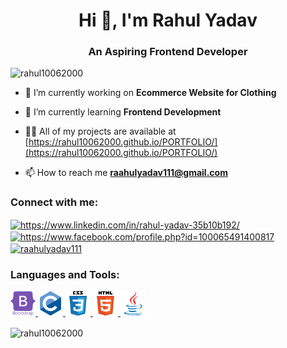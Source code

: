 <h1 align="center">Hi 👋, I'm Rahul Yadav</h1>
<h3 align="center">An Aspiring Frontend Developer</h3>

<p align="left"> <img src="https://komarev.com/ghpvc/?username=rahul10062000&label=Profile%20views&color=0e75b6&style=flat" alt="rahul10062000" /> </p>

- 🔭 I’m currently working on **Ecommerce Website for Clothing**

- 🌱 I’m currently learning **Frontend Development**

- 👨‍💻 All of my projects are available at [https://rahul10062000.github.io/PORTFOLIO/](https://rahul10062000.github.io/PORTFOLIO/)

- 📫 How to reach me **raahulyadav111@gmail.com**

<h3 align="left">Connect with me:</h3>
<p align="left">
<a href="https://linkedin.com/in/https://www.linkedin.com/in/rahul-yadav-35b10b192/" target="blank"><img align="center" src="https://raw.githubusercontent.com/rahuldkjain/github-profile-readme-generator/master/src/images/icons/Social/linked-in-alt.svg" alt="https://www.linkedin.com/in/rahul-yadav-35b10b192/" height="30" width="40" /></a>
<a href="https://fb.com/https://www.facebook.com/profile.php?id=100065491400817" target="blank"><img align="center" src="https://raw.githubusercontent.com/rahuldkjain/github-profile-readme-generator/master/src/images/icons/Social/facebook.svg" alt="https://www.facebook.com/profile.php?id=100065491400817" height="30" width="40" /></a>
<a href="https://auth.geeksforgeeks.org/user/raahulyadav111" target="blank"><img align="center" src="https://raw.githubusercontent.com/rahuldkjain/github-profile-readme-generator/master/src/images/icons/Social/geeks-for-geeks.svg" alt="raahulyadav111" height="30" width="40" /></a>
</p>

<h3 align="left">Languages and Tools:</h3>
<p align="left"> <a href="https://getbootstrap.com" target="_blank" rel="noreferrer"> <img src="https://raw.githubusercontent.com/devicons/devicon/master/icons/bootstrap/bootstrap-plain-wordmark.svg" alt="bootstrap" width="40" height="40"/> </a> <a href="https://www.cprogramming.com/" target="_blank" rel="noreferrer"> <img src="https://raw.githubusercontent.com/devicons/devicon/master/icons/c/c-original.svg" alt="c" width="40" height="40"/> </a> <a href="https://www.w3schools.com/css/" target="_blank" rel="noreferrer"> <img src="https://raw.githubusercontent.com/devicons/devicon/master/icons/css3/css3-original-wordmark.svg" alt="css3" width="40" height="40"/> </a> <a href="https://www.w3.org/html/" target="_blank" rel="noreferrer"> <img src="https://raw.githubusercontent.com/devicons/devicon/master/icons/html5/html5-original-wordmark.svg" alt="html5" width="40" height="40"/> </a> <a href="https://www.java.com" target="_blank" rel="noreferrer"> <img src="https://raw.githubusercontent.com/devicons/devicon/master/icons/java/java-original.svg" alt="java" width="40" height="40"/> </a> </p>

<p><img align="center" src="https://github-readme-stats.vercel.app/api/top-langs?username=rahul10062000&show_icons=true&locale=en&layout=compact" alt="rahul10062000" /></p>
